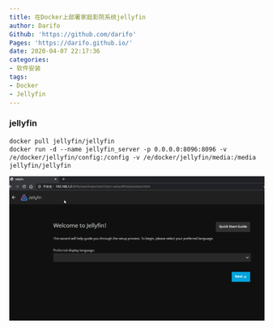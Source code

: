 ```yaml
---
title: 在Docker上部署家庭影院系统jellyfin
author: Darifo
Github: 'https://github.com/darifo'
Pages: 'https://darifo.github.io/'
date: 2020-04-07 22:17:36
categories:
- 软件安装
tags:
- Docker
- Jellyfin
---
```


### jellyfin

```shell
docker pull jellyfin/jellyfin
docker run -d --name jellyfin_server -p 0.0.0.0:8096:8096 -v /e/docker/jellyfin/config:/config -v /e/docker/jellyfin/media:/media jellyfin/jellyfin
```

![](/images/20200407223553.png)